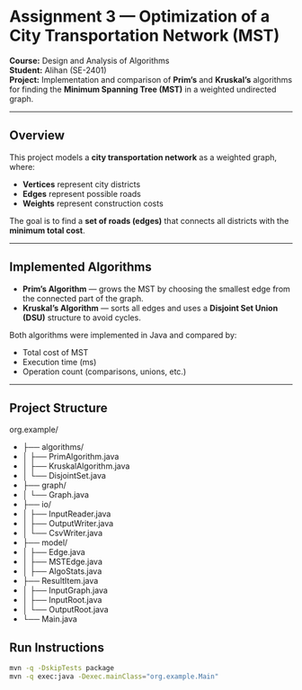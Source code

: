 
# Assignment 3 — Optimization of a City Transportation Network (MST)

**Course:** Design and Analysis of Algorithms  
**Student:** Alihan (SE-2401)  
**Project:** Implementation and comparison of **Prim’s** and **Kruskal’s** algorithms for finding the **Minimum Spanning Tree (MST)** in a weighted undirected graph.

---

##  Overview

This project models a **city transportation network** as a weighted graph,  
where:
- **Vertices** represent city districts  
- **Edges** represent possible roads  
- **Weights** represent construction costs  

The goal is to find a **set of roads (edges)** that connects all districts with the **minimum total cost**.

---

##  Implemented Algorithms

- **Prim’s Algorithm** — grows the MST by choosing the smallest edge from the connected part of the graph.  
- **Kruskal’s Algorithm** — sorts all edges and uses a **Disjoint Set Union (DSU)** structure to avoid cycles.  

Both algorithms were implemented in Java and compared by:
- Total cost of MST  
- Execution time (ms)  
- Operation count (comparisons, unions, etc.)

---
## Project Structure
org.example/
- ├── algorithms/
- │ ├── PrimAlgorithm.java
- │ ├── KruskalAlgorithm.java
- │ └── DisjointSet.java
- ├── graph/
- │ └── Graph.java
- ├── io/
- │ ├── InputReader.java
- │ ├── OutputWriter.java
- │ └── CsvWriter.java
- ├── model/
- │ ├── Edge.java
- │ ├── MSTEdge.java
- │ ├── AlgoStats.java
- ├── ResultItem.java
- │ ├── InputGraph.java
- │ ├── InputRoot.java
- │ └── OutputRoot.java
- └── Main.java

## Run Instructions

```bash
mvn -q -DskipTests package
mvn -q exec:java -Dexec.mainClass="org.example.Main"



